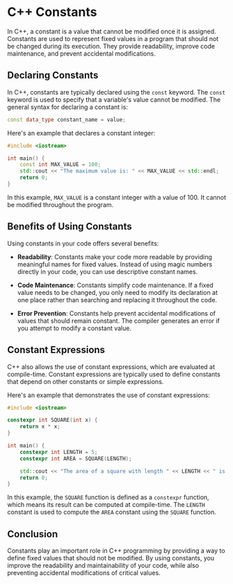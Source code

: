 # C++ Constants

In C++, a constant is a value that cannot be modified once it is assigned. Constants are used to represent fixed values in a program that should not be changed during its execution. They provide readability, improve code maintenance, and prevent accidental modifications.

## Declaring Constants

In C++, constants are typically declared using the `const` keyword. The `const` keyword is used to specify that a variable's value cannot be modified. The general syntax for declaring a constant is:

```cpp
const data_type constant_name = value;
```
Here's an example that declares a constant integer:

```cpp
#include <iostream>

int main() {
    const int MAX_VALUE = 100;
    std::cout << "The maximum value is: " << MAX_VALUE << std::endl;
    return 0;
}
```
In this example, `MAX_VALUE` is a constant integer with a value of 100. It cannot be modified throughout the program.

## Benefits of Using Constants

Using constants in your code offers several benefits:

- **Readability**: Constants make your code more readable by providing meaningful names for fixed values. Instead of using magic numbers directly in your code, you can use descriptive constant names.

- **Code Maintenance**: Constants simplify code maintenance. If a fixed value needs to be changed, you only need to modify its declaration at one place rather than searching and replacing it throughout the code.

- **Error Prevention**: Constants help prevent accidental modifications of values that should remain constant. The compiler generates an error if you attempt to modify a constant value.

## Constant Expressions

C++ also allows the use of constant expressions, which are evaluated at compile-time. Constant expressions are typically used to define constants that depend on other constants or simple expressions.

Here's an example that demonstrates the use of constant expressions:

```cpp
#include <iostream>

constexpr int SQUARE(int x) {
    return x * x;
}

int main() {
    constexpr int LENGTH = 5;
    constexpr int AREA = SQUARE(LENGTH);

    std::cout << "The area of a square with length " << LENGTH << " is: " << AREA << std::endl;
    return 0;
}
```
In this example, the `SQUARE` function is defined as a `constexpr` function, which means its result can be computed at compile-time. The `LENGTH` constant is used to compute the `AREA` constant using the `SQUARE` function.

## Conclusion

Constants play an important role in C++ programming by providing a way to define fixed values that should not be modified. By using constants, you improve the readability and maintainability of your code, while also preventing accidental modifications of critical values.
